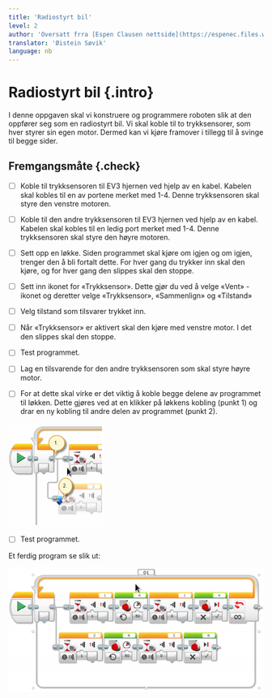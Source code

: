 ```yaml
---
title: 'Radiostyrt bil'
level: 2
author: 'Oversatt frra [Espen Clausen nettside](https://espenec.files.wordpress.com/2015/09/lego-mindstorms-del-2-4.pdf)'
translator: 'Øistein Søvik'
language: nb
---
```



# Radiostyrt bil {.intro}

I denne oppgaven skal vi konstruere og programmere roboten slik at den oppfører seg som en
radiostyrt bil. Vi skal koble til to trykksensorer, som hver styrer sin egen motor. Dermed kan vi kjøre
framover i tillegg til å svinge til begge sider.

## Fremgangsmåte {.check}

- [ ] Koble til trykksensoren til EV3 hjernen ved hjelp av en kabel. Kabelen
      skal kobles til en av portene merket med 1-4. Denne trykksensoren skal
      styre den venstre motoren.

- [ ] Koble til den andre trykksensoren til EV3 hjernen ved hjelp av en kabel.
      Kabelen skal kobles til en ledig port merket med 1-4. Denne trykksensoren
      skal styre den høyre motoren.

- [ ] Sett opp en løkke. Siden programmet skal kjøre om igjen og om igjen,
      trenger den å bli fortalt dette. For hver gang du trykker inn skal den
      kjøre, og for hver gang den slippes skal den stoppe.

- [ ] Sett inn ikonet for «Trykksensor». Dette gjør du ved å velge «Vent» -
      ikonet og deretter velge «Trykksensor», «Sammenlign» og «Tilstand»

- [ ] Velg tilstand som tilsvarer trykket inn.

- [ ] Når «Trykksensor» er aktivert skal den kjøre med venstre motor. I det den
      slippes skal den stoppe.

- [ ] Test programmet.

- [ ] Lag en tilsvarende for den andre trykksensoren som skal styre høyre motor.

- [ ] For at dette skal virke er det viktig å koble begge delene av programmet
      til løkken. Dette gjøres ved at en klikker på løkkens kobling (punkt 1) og
      drar en ny kobling til andre delen av programmet (punkt 2).
      
![Bilde av hvordan velge Trykksensor](lego_mindstorms_bil_1.png)
      
- [ ] Test programmet. 

Et ferdig program se slik ut:

![Bilde av hvordan velge Trykksensor](lego_mindstorms_bil_2.png)
 
